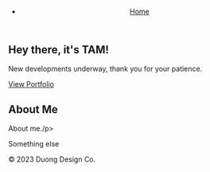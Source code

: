<!DOCTYPE html>
<html>
<head>
	<title>My Portfolio</title>
	<meta charset="UTF-8">
	<meta name="viewport" content="width=device-width, initial-scale=1.0">
	<link rel="stylesheet" href="style.css">
</head>
<body>
	<header>
		<nav>
			<ul>
				<li><a href="#home">Home</a></li>
        <!--
				<li><a href="#about">About</a></li>
				<li><a href="#portfolio">Portfolio</a></li>
				<li><a href="#contact">Contact</a></li>
        -->
			</ul>
		</nav>
	</header>
	<main>
		<section id="home">
			<h1>Hey there, it's TAM!</h1>
			<p>New developments underway, thank you for your patience.</p>
			<a href="#portfolio" class="button">View Portfolio</a>
		</section>
		<section id="about">
			<h2>About Me</h2>
			<p>About me./p>
			<p>Something else</p>
		</section>
		<section id="portfolio">
      <!--
			<h2>Portfolio</h2>
			<ul>
				<li>
					<img src="project-1.jpg" alt="Project 1">
					<h3>Project 1</h3>
					<p>p1</p>
				</li>
				<li>
					<img src="project-2.jpg" alt="Project 2">
					<h3>Project 2</h3>
					<p>p2</p>
				</li>
				<li>
					<img src="project-3.jpg" alt="Project 3">
					<h3>Project 3</h3>
					<p>p3</p>
				</li>
			</ul>
<!--	
</section>
		<section id="contact">
			<h2>Contact Me</h2>
			<form>
				<label for="name">Name</label>
				<input type="text" id="name" name="name" required>
				<label for="email">Email</label>
				<input type="email" id="email" name="email" required>
				<label for="message">Message</label>
				<textarea id="message" name="message" required></textarea>
				<button type="submit">Send Message</button>
			</form>
		</section>
-->
	</main>
	<footer>
		<p>&copy; 2023 Duong Design Co.</p>
	</footer>
</body>
</html>



<!--
Duong Design Company Copyright 2023.
-->
